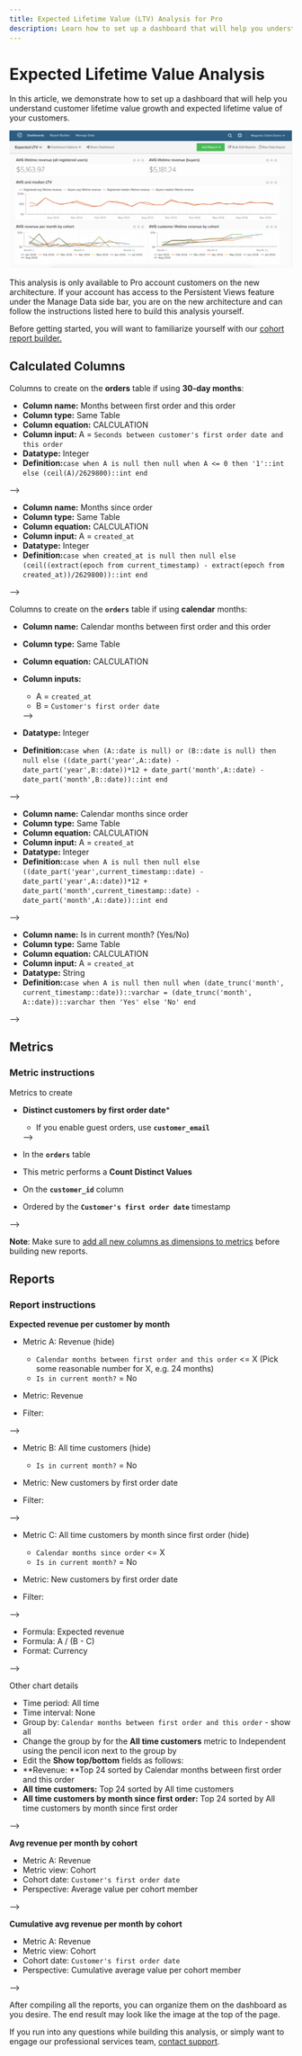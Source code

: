 ```yaml
---
title: Expected Lifetime Value (LTV) Analysis for Pro
description: Learn how to set up a dashboard that will help you understand customer lifetime value growth and expected lifetime value of your customers. 
---
```

# Expected Lifetime Value Analysis

In this article, we demonstrate how to set up a dashboard that will help you understand customer lifetime value growth and expected lifetime value of your customers. 

![](../../assets/upload_12_16_2016_at_3_03_34_PM.png)

This analysis is only available to Pro account customers on the new architecture. If your account has access to the Persistent Views feature under the Manage Data side bar, you are on the new architecture and can follow the instructions listed here to build this analysis yourself.

Before getting started, you will want to familiarize yourself with our [cohort report builder.](../dev-reports/cohort-rpt-bldr.md)

## Calculated Columns

Columns to create on the **orders** table if using **30-day months**:

* **Column name:** Months between first order and this order
* **Column type:** Same Table
* **Column equation:** CALCULATION
* **Column input:** A = `Seconds between customer's first order date and this order`
* **Datatype:** Integer
* **Definition:**`case when A is null then null when A <= 0 then '1'::int else (ceil(A)/2629800)::int end`
<!--<!--{: style="list-style-type: square;"}-->-->

* **Column name:** Months since order
* **Column type:** Same Table
* **Column equation:** CALCULATION
* **Column input:** A = `created_at`
* **Datatype:** Integer
* **Definition:**`case when created_at is null then null else (ceil((extract(epoch from current_timestamp) - extract(epoch from created_at))/2629800))::int end`
<!--<!--{: style="list-style-type: square;"}-->
<!--{: style="list-style-type: circle;"}-->
<!--{: style="list-style-type: circle;"}-->-->

Columns to create on the **`orders`** table if using **calendar** months:

* **Column name:** Calendar months between first order and this order
* **Column type:** Same Table
* **Column equation:** CALCULATION
* **Column inputs:**
  * A = `created_at`
  * B = `Customer's first order date`
  <!--<!--{: style="list-style-type: square;"}-->-->

* **Datatype:** Integer
* **Definition:**`case when (A::date is null) or (B::date is null) then null else ((date_part('year',A::date) - date_part('year',B::date))*12 + date_part('month',A::date) - date_part('month',B::date))::int end`
<!--<!--{: style="list-style-type: square;"}-->-->

* **Column name:** Calendar months since order
* **Column type:** Same Table
* **Column equation:** CALCULATION
* **Column input:** A = `created_at`
* **Datatype:** Integer
* **Definition:**`case when A is null then null else ((date_part('year',current_timestamp::date) - date_part('year',A::date))*12 + date_part('month',current_timestamp::date) - date_part('month',A::date))::int end`
<!--<!--{: style="list-style-type: square;"}-->-->

* **Column name:** Is in current month? (Yes/No)
* **Column type:** Same Table
* **Column equation:** CALCULATION
* **Column input:** A = `created_at`
* **Datatype:** String
* **Definition:**`case when A is null then null when (date_trunc('month', current_timestamp::date))::varchar = (date_trunc('month', A::date))::varchar then 'Yes' else 'No' end`
<!--<!--{: style="list-style-type: square;"}-->
<!--{: style="list-style-type: circle;"}-->
<!--{: style="list-style-type: circle;"}-->-->

## Metrics

### Metric instructions

Metrics to create

* **Distinct customers by first order date***
  * If you enable guest orders, use <!--<span class="wysiwyg-color-blue">-->**`customer_email`**<!--</span>-->
  <!--<!--{: style="list-style-type: square;"}-->-->

* In the <!--<span class="wysiwyg-color-blue">-->**`orders`**<!--</span>--> table
* This metric performs a **Count Distinct Values**
* On the <!--<span class="wysiwyg-color-blue">-->**`customer_id`**<!--</span>--> column
* Ordered by the <!--<span class="wysiwyg-color-blue">-->**`Customer's first order date`**<!--</span>--> timestamp
<!--<!--{: style="list-style-type: circle;"}-->-->

**Note**: Make sure to [add all new columns as dimensions to metrics](../../data-analyst/data-warehouse-mgr/manage-data-dimensions-metrics.md) before building new reports.

## Reports

### Report instructions

**Expected revenue per customer by month**

* Metric A: Revenue (hide)
  * `Calendar months between first order and this order` <= X (Pick some reasonable number for X, e.g. 24 months)
  * `Is in current month?` = No

* Metric: Revenue
* Filter:
<!--<!--{: style="list-style-type: square;"}-->-->

* Metric B: All time customers (hide)
  * `Is in current month?` = No

* Metric: New customers by first order date
* Filter:
<!--<!--{: style="list-style-type: square;"}-->-->

* Metric C: All time customers by month since first order (hide)
  * `Calendar months since order` <= X
  * `Is in current month?` = No

* Metric: New customers by first order date
* Filter:
<!--<!--{: style="list-style-type: square;"}-->-->

* Formula: Expected revenue
* Formula: A / (B - C)
* Format: Currency
<!--<!--{: style="list-style-type: square;"}-->
<!--{: style="list-style-type: circle;"}-->-->

Other chart details

* Time period: All time
* Time interval: None
* Group by: `Calendar months between first order and this order` - show all
* Change the group by for the **All time customers** metric to Independent using the pencil icon next to the group by
* Edit the **Show top/bottom** fields as follows:
* **Revenue: **Top 24 sorted by Calendar months between first order and this order
* **All time customers:** Top 24 sorted by All time customers
* **All time customers by month since first order:** Top 24 sorted by All time customers by month since first order
<!--<!--{: style="list-style-type: square;"}-->
<!--{: style="list-style-type: circle;"}-->-->

**Avg revenue per month by cohort**

* Metric A: Revenue
* Metric view: Cohort
* Cohort date: `Customer's first order date`
* Perspective: Average value per cohort member
<!--<!--{: style="list-style-type: square;"}-->
<!--{: style="list-style-type: circle;"}-->-->

**Cumulative avg revenue per month by cohort**

* Metric A: Revenue
* Metric view: Cohort
* Cohort date: `Customer's first order date`
* Perspective: Cumulative average value per cohort member
<!--<!--{: style="list-style-type: square;"}-->
<!--{: style="list-style-type: circle;"}-->-->

After compiling all the reports, you can organize them on the dashboard as you desire. The end result may look like the image at the top of the page.

If you run into any questions while building this analysis, or simply want to engage our professional services team, [contact support](../../getting-started/support.md).
